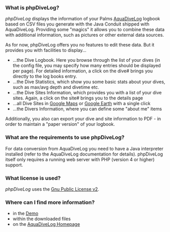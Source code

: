 <!-- Name: phpDiveLog -->
<!-- Version: 8 -->
<!-- Last-Modified: 2009/04/11 23:19:08 -->
<!-- Author: izzy -->

### What is phpDiveLog?
*phpDiveLog* displays the information of your Palms [AquaDiveLog](http://www.aquadivelog.org/) logbook based on CSV files you generate with the Java Conduit shipped with AquaDiveLog. Providing some "magics" it allows you to combine these data with additional information, such as pictures or other external data sources.

As for now, phpDiveLog offers you no features to edit these data. But it provides you with facilities to display...

* ...the Dive Logbook. Here you browse through the list of your dives (in the config file, you may specify how many entries should be displayed per page). For detailed information, a click on the dive# brings you directly to the log books entry.
* ...the Dive Statistics, which show you some basic stats about your dives, such as max/avg depth and divetime etc.
* ...the Dive Sites Information, which provides you with a list of your dive sites. Again, a click on the site# brings you to the details page
* ...all Dive Sites in [Google Maps](https://maps.google.com/) or [Google Earth](https://earth.google.com/) with a single click
* ...the Divers Information, where you can define some "about me" items

Additionally, you also can export your dive and site information to PDF - in order to maintain a "paper version" of your logbook.

### What are the requirements to use phpDiveLog?
For data conversion from AquaDiveLog you need to have a Java interpreter installed (refer to the AquaDiveLog documentation for details). phpDiveLog itself only requires a running web server with PHP (version 4 or higher) support.

### What license is used?
*phpDiveLog* uses the [Gnu Public License v2](https://github.com/IzzySoft/phpDiveLog/blob/master/install/LICENSE).

### Where can I find more information?
* in the [Demo](https://www.izzysoft.de/software/demos/phpdivelog/)
* within the downloaded  files
* on the [AquaDiveLog Homepage](http://www.aquadivelog.org/)
